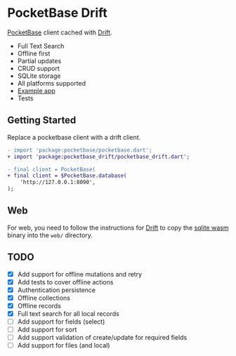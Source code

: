 # PocketBase Drift

[PocketBase](https://pub.dev/packages/pocketbase) client cached with [Drift](https://pub.dev/packages/drift).

- Full Text Search
- Offline first
- Partial updates
- CRUD support
- SQLite storage
- All platforms supported
- [Example app](/example/)
- Tests

## Getting Started

Replace a pocketbase client with a drift client.

```diff
- import 'package:pocketbase/pocketbase.dart';
+ import 'package:pocketbase_drift/pocketbase_drift.dart';

- final client = PocketBase(
+ final client = $PocketBase.database(
    'http://127.0.0.1:8090',
);
```

## Web

For web, you need to follow the instructions for [Drift](https://drift.simonbinder.eu/web/#drift-wasm) to copy the [sqlite wasm](https://github.com/simolus3/sqlite3.dart/releases) binary into the `web/` directory.

## TODO

- [X] Add support for offline mutations and retry
- [X] Add tests to cover offline actions
- [X] Authentication persistence
- [X] Offline collections
- [X] Offline records
- [X] Full text search for all local records
- [ ] Add support for fields (select)
- [ ] Add support for sort
- [ ] Add support validation of create/update for required fields
- [ ] Add support for files (and local)